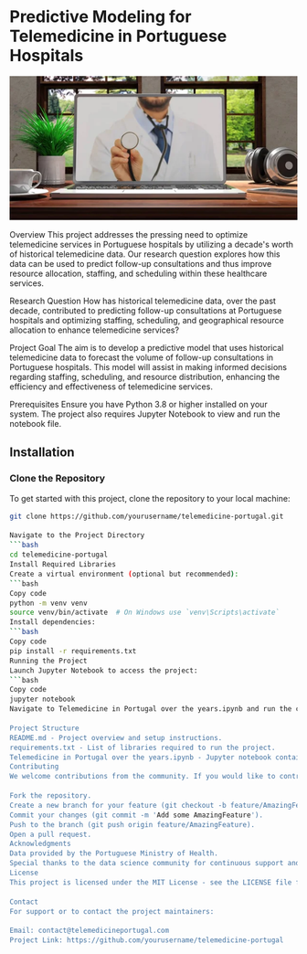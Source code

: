 # Predictive Modeling for Telemedicine in Portuguese Hospitals
![Cover Image](GitHub_cover_image/telemedicine.jpg)

Overview
This project addresses the pressing need to optimize telemedicine services in Portuguese hospitals by utilizing a decade's worth of historical telemedicine data. Our research question explores how this data can be used to predict follow-up consultations and thus improve resource allocation, staffing, and scheduling within these healthcare services.

Research Question
How has historical telemedicine data, over the past decade, contributed to predicting follow-up consultations at Portuguese hospitals and optimizing staffing, scheduling, and geographical resource allocation to enhance telemedicine services?

Project Goal
The aim is to develop a predictive model that uses historical telemedicine data to forecast the volume of follow-up consultations in Portuguese hospitals. This model will assist in making informed decisions regarding staffing, scheduling, and resource distribution, enhancing the efficiency and effectiveness of telemedicine services.

Prerequisites
Ensure you have Python 3.8 or higher installed on your system. The project also requires Jupyter Notebook to view and run the notebook file.

## Installation

### Clone the Repository
To get started with this project, clone the repository to your local machine:

```bash
git clone https://github.com/yourusername/telemedicine-portugal.git

Navigate to the Project Directory
```bash
cd telemedicine-portugal
Install Required Libraries
Create a virtual environment (optional but recommended):
```bash
Copy code
python -m venv venv
source venv/bin/activate  # On Windows use `venv\Scripts\activate`
Install dependencies:
```bash
Copy code
pip install -r requirements.txt
Running the Project
Launch Jupyter Notebook to access the project:
```bash
Copy code
jupyter notebook
Navigate to Telemedicine in Portugal over the years.ipynb and run the cells to execute the analysis and view the model's performance.

Project Structure
README.md - Project overview and setup instructions.
requirements.txt - List of libraries required to run the project.
Telemedicine in Portugal over the years.ipynb - Jupyter notebook containing the data analysis and predictive modeling.
Contributing
We welcome contributions from the community. If you would like to contribute:

Fork the repository.
Create a new branch for your feature (git checkout -b feature/AmazingFeature).
Commit your changes (git commit -m 'Add some AmazingFeature').
Push to the branch (git push origin feature/AmazingFeature).
Open a pull request.
Acknowledgments
Data provided by the Portuguese Ministry of Health.
Special thanks to the data science community for continuous support and insights.
License
This project is licensed under the MIT License - see the LICENSE file for details.

Contact
For support or to contact the project maintainers:

Email: contact@telemedicineportugal.com
Project Link: https://github.com/yourusername/telemedicine-portugal
